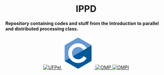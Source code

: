 <h1 align="center">
  IPPD
</h1>

#### Repository containing codes and stuff from the Introduction to parallel and distributed processing class.

<p align="center">
  <a href="https://portal.ufpel.edu.br/">
    <img alt="UFPel" src="https://upload.wikimedia.org/wikipedia/commons/4/49/UFPEL-ESCUDO-2013.png" width="110" />
  </a>
  <a href="https://en.wikipedia.org/wiki/C_(programming_language)">
    <img alt="C" src="https://raw.githubusercontent.com/devicons/devicon/master/icons/c/c-original.svg" width="100" />
  </a>
  <a href="https://www.openmp.org/">
    <img alt="OMP" src="https://upload.wikimedia.org/wikipedia/commons/e/eb/OpenMP_logo.png" width="180" />
  </a>
  <a href="https://www.open-mpi.org/">
    <img alt="OMPI" src="https://docs.open-mpi.org/en/v4.1.x/_images/openmpi_logo.png" width="80" />
  </a>
</p>

